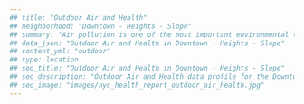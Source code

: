 ```yaml
---
## title: "Outdoor Air and Health"
## neighborhood: "Downtown - Heights - Slope"
## summary: "Air pollution is one of the most important environmental threats to urban populations and while all people are exposed, pollutant emissions, levels of exposure, and population vulnerability vary across neighborhoods. Exposures to common air pollutants have been linked to respiratory and cardiovascular diseases, cancers, and premature deaths."
## data_json: "Outdoor Air and Health in Downtown - Heights - Slope"
## content_yml: "outdoor"
## type: location
## seo_title: "Outdoor Air and Health in Downtown - Heights - Slope"
## seo_description: "Outdoor Air and Health data profile for the Downtown - Heights - Slope neighborhood of NYC."
## seo_image: "images/nyc_health_report_outdoor_air_health.jpg"
---
```

